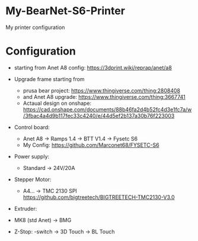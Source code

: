 # My-BearNet-S6-Printer
My printer configuration

# Configuration 
- starting from Anet A8 config: https://3dprint.wiki/reprap/anet/a8
- Upgrade frame starting from 
    - prusa bear project: https://www.thingiverse.com/thing:2808408
    - and Anet A8 upgrade: https://www.thingiverse.com/thing:3667741
    - Actaual design on onshape:  https://cad.onshape.com/documents/88b46fa2d4b52fc4d3e1fc7a/w/3fbac4a4d9b117fec33c4240/e/44d5ef2b137a30b76f223003
    
 - Control board:
    - Anet A8 -> Ramps 1.4 -> BTT V1.4 -> Fysetc S6
    - My Config: https://github.com/Marconet68/FYSETC-S6
    
 - Power supply:
    - Standard -> 24V/20A
      
    
    
 - Stepper Motor:
    - A4...  -> TMC 2130 SPI https://github.com/bigtreetech/BIGTREETECH-TMC2130-V3.0
    
    
 - Extruder:
  - MK8 (std Anet) -> BMG
  
 - Z-Stop:
  -switch -> 3D Touch -> BL Touch
  
    
    



